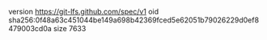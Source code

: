 version https://git-lfs.github.com/spec/v1
oid sha256:0f48a63c451044be149a698b42369fced5e62051b79026229d0ef8479003cd0a
size 7633

